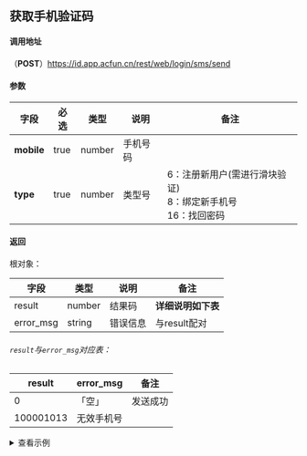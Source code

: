 ## 获取手机验证码

#### 调用地址

（**POST**）https://id.app.acfun.cn/rest/web/login/sms/send

#### 参数

| 字段         | 必选   | 类型     | 说明   | 备注                                          |
| ---------- | ---- | ------ | ---- | ------------------------------------------- |
| **mobile** | true | number | 手机号码 |                                             |
| **type**   | true | number | 类型号  | 6：注册新用户(需进行滑块验证)<br />8：绑定新手机号<br />16：找回密码 |

#### 返回

根对象：

| 字段        | 类型     | 说明   | 备注          |
| --------- | ------ | ---- | ----------- |
| result    | number | 结果码  | **详细说明如下表** |
| error_msg | string | 错误信息 | 与result配对   |

###### `result`与`error_msg`对应表：

| result    | error_msg | 备注   |
| --------- | --------- | ---- |
| 0         | 「空」       | 发送成功 |
| 100001013 | 无效手机号     |      |

<details>
<summary>查看示例</summary>

```bash
curl 'https://id.app.acfun.cn/rest/web/login/sms/send' \
    -X POST \
    -H 'User-Agent: Mozilla/5.0 (Macintosh; Intel Mac OS X 10_13_6) AppleWebKit/537.36 (KHTML, like Gecko) Chrome/97.0.4692.99 Safari/537.36' \
    -H 'Accept: application/json, text/plain, */*' \
    -H 'Referer: https://www.acfun.cn/' \
    -H 'Content-Type: application/x-www-form-urlencoded' \
    --data-raw 'mobile=手机号码(177xxxx0585)&type=类型号(16)'
```
